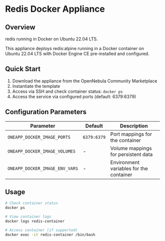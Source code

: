 # Redis Docker Appliance

## Overview

redis running in Docker on Ubuntu 22.04 LTS.

This appliance deploys redis:alpine running in a Docker container on Ubuntu 22.04 LTS with Docker Engine CE pre-installed and configured.

## Quick Start

1. Download the appliance from the OpenNebula Community Marketplace
2. Instantiate the template
3. Access via SSH and check container status: `docker ps`
4. Access the service via configured ports (default: 6379:6379)

## Configuration Parameters

| Parameter | Default | Description |
| --------- | ------- | ----------- |
| `ONEAPP_DOCKER_IMAGE_PORTS` | `6379:6379` | Port mappings for the container |
| `ONEAPP_DOCKER_IMAGE_VOLUMES` | - | Volume mappings for persistent data |
| `ONEAPP_DOCKER_IMAGE_ENV_VARS` | - | Environment variables for the container |

## Usage

```bash
# Check container status
docker ps

# View container logs
docker logs redis-container

# Access container (if supported)
docker exec -it redis-container /bin/bash
```
